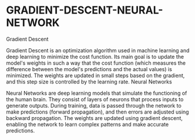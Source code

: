 # GRADIENT-DESCENT-NEURAL-NETWORK
Gradient Descent

Gradient Descent is an optimization algorithm used in machine learning and deep learning to minimize the cost function. Its main goal is to update the model's weights in such a way that the cost function (which measures the difference between the model's predictions and the actual values) is minimized. The weights are updated in small steps based on the gradient, and this step size is controlled by the learning rate.
Neural Networks

Neural Networks are deep learning models that simulate the functioning of the human brain. They consist of layers of neurons that process inputs to generate outputs. During training, data is passed through the network to make predictions (forward propagation), and then errors are adjusted using backward propagation. The weights are updated using gradient descent, enabling the network to learn complex patterns and make accurate predictions.
